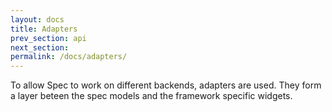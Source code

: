```yaml
---
layout: docs
title: Adapters
prev_section: api
next_section: 
permalink: /docs/adapters/
---
```


To allow Spec to work on different backends, adapters are used.
They form a layer beteen the spec models and the framework specific widgets.